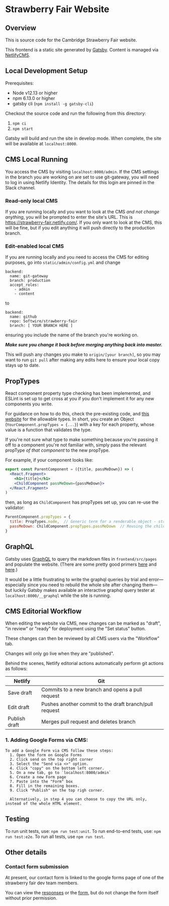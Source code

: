# Strawberry Fair Website

## Overview

This is source code for the Cambridge Strawberry Fair website. 

This frontend is a static site generated by [Gatsby](https://www.gatsbyjs.org/). Content is managed via [NetlifyCMS](https://www.netlifycms.org/).

## Local Development Setup

Prerequisites:
* Node v12.13 or higher
* npm 6.13.0 or higher
* gatsby cli (`npm install -g gatsby-cli`)

Checkout the source code and run the following from this directory:
1. `npm ci`
2. `npm start`

Gatsby will build and run the site in develop mode. When complete, the site will be available at `localhost:8000`.

## CMS Local Running

You access the CMS by visiting `localhost:8000/admin`. If the CMS settings in the branch you are working on are set to use git-gateway,
you will need to log in using Netlify Identity. The details for this login are pinned in the Slack channel.

### Read-only local CMS

If you are running locally and you want to look at the CMS _and not change anything_, you will be prompted to enter the site's URL.
This is https://strawberry-fair.netlify.com/. If you only want to look at the CMS, this will be fine, but if you edit anything
it will push directly to the production branch.

### Edit-enabled local CMS

If you are running locally and you need to access the CMS for editing purposes, go into `static/admin/config.yml` and change

```
backend:
  name: git-gateway
  branch: production
  accept_roles:
    - admin
    - content
```

to

```
backend:
  name: github
  repo: Softwire/strawberry-fair
  branch: [ YOUR BRANCH HERE ]
```

ensuring you include the name of the branch you're working on.

**_Make sure you change it back before merging anything back into master._**

This will push any changes you make to `origin/[your branch]`, so you may want to run `git pull` after making any edits here to ensure your local copy stays up to date.

## PropTypes

React component property type checking has been implemented, and ESLint is set up to get cross at you if you don't implement it for any new components you write.

For guidance on how to do this, check the pre-existing code, and [this website](https://www.npmjs.com/package/prop-types) for the allowable types. In short, you create an Object (`YourComponent.propTypes = {...}`) with a key for each property, whose value is a function that validates the type.

If you're not sure what type to make something because you're passing it off to a component you're not familiar with, simply pass the relevant propType _of that component_ to the new propType.

For example, if your component looks like:

```jsx
export const ParentComponent = ({title, passMeDown}) => (
  <React.Fragment>
    <h1>{title}</h1>
    <ChildComponent passMeDown={passMeDown}>
  </React.Fragment>
)
```

then, as long as `ChildComponent` has propTypes set up, you can re-use the validator:

```jsx
ParentComponent.propTypes = {
  title: PropTypes.node,  // Generic term for a renderable object - string, number, or JSX fragment
  passMeDown: ChildComponent.propTypes.passMeDown  // Reusing the child's validator function
}
```

## GraphQL

Gatsby uses [GraphQL](https://www.gatsbyjs.org/docs/graphql-api/) to query the markdown files in `frontend/src/pages` and populate the website.
(There are some pretty good primers [here](https://www.gatsbyjs.org/docs/graphql-concepts/) and [here](https://www.gatsbyjs.org/docs/why-gatsby-uses-graphql/).)

It would be a little frustrating to write the graphql queries by trial and error—especially since you need to rebuild the whole site after changing them—but luckily Gatsby
makes available an interactive graphql query tester at `localhost:8000/__graphql` while the site is running.

## CMS Editorial Workflow

When editing the website via CMS, new changes can be marked as "draft", "in review" or "ready" for deployment using the "Set status" button.

These changes can then be reviewed by all CMS users via the "Workflow" tab.

Changes will only go live when they are "published".

Behind the scenes, Netlify editorial actions automatically perform git actions as follows:

| Netlify        | Git                                                    |
|----------------|--------------------------------------------------------|
| Save draft     | Commits to a new branch and opens a pull request       |
| Edit draft     | Pushes another commit to the draft branch/pull request |
| Publish draft  | Merges pull request and deletes branch                 |

### 1. Adding Google Forms via CMS:
    To add a Google Form via CMS follow these steps:
      1. Open the form on Google Forms
      2. Click send on the top right corner
      3. Select the "Send via <>" option.
      4. Click "copy" on the bottom left corner.
      5. On a new tab, go to `localhost:8000/admin`
      6. Create a new Form page
      7. Paste into the "Form" box
      8. Fill in the remaining boxes.
      9. Click "Publish" on the top righ corner.

      Alternatively, in step 4 you can choose to copy the URL only, instead of the whole HTML element.

## Testing

To run unit tests, use: `npm run test:unit`.
To run end-to-end tests, use: `npm run test:e2e`.
To run all tests, use `npm run test`.

## Other details

### Contact form submission
At present, our contact form is linked to the google forms page of one of the strawberry fair dev team members.

You can view the [responses](https://docs.google.com/spreadsheets/d/12WFJgdrbU3uuVsoKjwkTZZoXQzxMclwNHiSUEt75COY/edit?usp=sharing) or the [form](https://docs.google.com/forms/d/1YMmo2-upSKsRMEq8Vo5zJ_9S4gRGnFpfXvwUMRTRazo/edit?usp=sharing), but do not change the form itself without prior permission.
